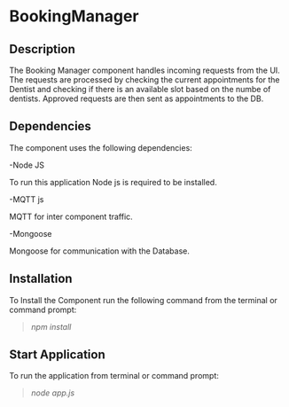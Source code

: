 # BookingManager

## Description

The Booking Manager component handles incoming requests from the UI. The requests are processed by checking the current appointments for the Dentist and checking if there is an available slot based on the numbe of dentists. Approved requests are then sent as appointments to the DB.

## Dependencies

The component uses the following dependencies:

-Node JS

To run this application Node js is required to be installed.

-MQTT js

MQTT for inter component traffic.

-Mongoose

Mongoose for communication with the Database.

## Installation

To Install the Component run the following command from the terminal or command prompt:

> *npm install*


## Start Application

To run the application from terminal or command prompt:

> *node app.js*



